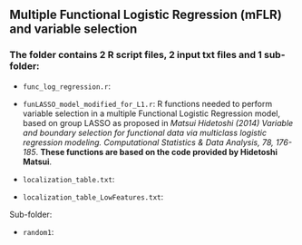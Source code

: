 ## Multiple Functional Logistic Regression (mFLR) and variable selection

### The folder contains 2 R script files, 2 input txt files and 1 sub-folder:

- `func_log_regression.r`: 

- `funLASSO_model_modified_for_L1.r`: R functions needed to perform variable selection in a multiple Functional Logistic Regression model, based on group LASSO as proposed in *Matsui Hidetoshi (2014) Variable and boundary selection for functional data via multiclass logistic regression modeling. Computational Statistics & Data Analysis, 78, 176-185*. **These functions are based on the code provided by Hidetoshi Matsui**.

- `localization_table.txt`:

- `localization_table_LowFeatures.txt`: 

Sub-folder:
- `random1`:
